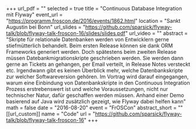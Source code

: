 +++
url_pdf = ""
selected = true
title = "Continuous Database Integration mit Flyway"
event_url = "https://programm.froscon.de/2016/events/1862.html"
location = "Sankt Augustin bei Bonn"
url_slides = "https://github.com/sparsick/flyway-talk/blob/flyway-talk-froscon-16/slides/slides.pdf"
url_video = ""
abstract = "Skripte für relationale Datenbanken werden von Entwicklern gerne stiefmütterlich behandelt. Beim ersten Release können sie dank ORM Frameworks generiert werden. Doch spätestens beim zweiten Release müssen Datebankmigrationskripte geschrieben werden. Sie werden dann gerne an Tickets an gehangen, per Email verteilt, in Release Notes versteckt etc. Irgendwann gibt es keinen Überblick mehr, welche Datenbankskripte zur welcher Softwareversion gehören. Im Vortrag wird darauf eingegangen, warum eine Einbindung von Datenbankskripte in den Continuous Integration Prozess erstrebenswert ist und welche Voraussetzungen, nicht nur technischer Natur, dafür geschaffen werden müssen. Anhand einer Demo basierend auf Java wird zusätzlich gezeigt, wie Flyway dabei helfen kann"
math = false
date = "2016-08-20"
event = "FrOSCon"
abstract_short = ""
[[url_custom]]
name = "Code"
url = "https://github.com/sparsick/flyway-talk/blob/flyway-talk-froscon-16"
+++
